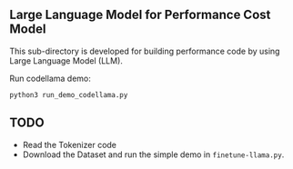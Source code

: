 ## Large Language Model for Performance Cost Model
This sub-directory is developed for building performance code by using Large Language Model (LLM).

Run codellama demo:
```shell
python3 run_demo_codellama.py
```

## TODO
* Read the Tokenizer code
* Download the Dataset and run the simple demo in `finetune-llama.py`.